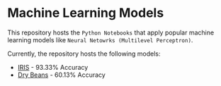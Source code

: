 # Machine Learning Models

This repository hosts the `Python Notebooks` that apply popular machine learning models like `Neural Netowrks (Multilevel Perceptron)`.

Currently, the repository hosts the following models:

- [IRIS](./IRIS.ipynb) - 93.33% Accuracy
- [Dry Beans](./Dry_Beans.ipynb) - 60.13% Accuracy
